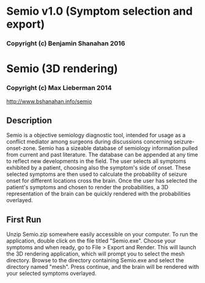 # Semio v1.0 (Symptom selection and export)
### Copyright (c) Benjamin Shanahan 2016

# Semio (3D rendering)
### Copyright (c) Max Lieberman 2014


http://www.bshanahan.info/semio


## Description

Semio is a objective semiology diagnostic tool, intended for usage as a conflict mediator among 
surgeons during discussions concerning seizure-onset-zone. Semio has a sizeable database of semiology 
information pulled from current and past literature. The database can be appended at any time to 
reflect new developments in the field. The user selects all symptoms exhibited by a patient, choosing 
also the symptom's side of onset. These selected symptoms are then used to calculate the probability of 
seizure onset for different locations cross the brain. Once the user has selected the patient's 
symptoms and chosen to render the probabilities, a 3D representation of the brain can be quickly 
rendered with the probabilities overlayed.


## First Run

Unzip Semio.zip somewhere easily accessible on your computer. To run the application, double click on 
the file titled "Semio.exe". Choose your symptoms and when ready, go to File > Export and Render. This
will launch the 3D rendering application, which will prompt you to select the mesh directory. Browse to 
the directory containing Semio.exe and select the directory named "mesh". Press continue, and the brain
will be rendered with your selected symptoms overlayed.